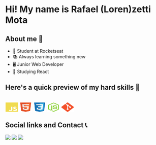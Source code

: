# Hi! My name is Rafael (Loren)zetti Mota 

## About me 🔎
- 🚀 Student at Rocketseat 
- 📚 Always learning something new
- 🖥 Junior Web Developer
- 📖 Studying React

## Here's a quick preview of my hard skills 💯
<div style="display: inline_block"><br>
  <img align="center" alt="Rafa-Js" height="30" width="40" src="https://raw.githubusercontent.com/devicons/devicon/master/icons/javascript/javascript-plain.svg">
  <img align="center" alt="Rafa-HTML" height="30" width="40" src="https://raw.githubusercontent.com/devicons/devicon/master/icons/html5/html5-original.svg">
  <img align="center" alt="Rafa-CSS" height="30" width="40" src="https://raw.githubusercontent.com/devicons/devicon/master/icons/css3/css3-original.svg">
  <img align="center" alt="Rafa-Node" height="30" width="40" src="https://raw.githubusercontent.com/devicons/devicon/master/icons/nodejs/nodejs-original.svg">
  <img align="center" alt="Rafa-Git" height="30" width="40" src="https://raw.githubusercontent.com/devicons/devicon/master/icons/git/git-original.svg">
  <!-- <img align="right" alt="Rafa-pic" height="150" style="border-radius:50px;" src="https://avatars.githubusercontent.com/u/113457063?v=4"> -->
  <link rel="stylesheet" href="https://cdn.jsdelivr.net/gh/devicons/devicon@v2.15.1/devicon.min.css">
</div>
  
  ## Social links and Contact 📞
 
<div> 
  <a href="https://www.instagram.com/mota.rafalel/" target="_blank"><img src="https://img.shields.io/badge/-Instagram-%23E4405F?style=for-the-badge&logo=instagram&logoColor=white" target="_blank"></a>
  <a href = "mailto:rafael.loren175@gmail.com"><img src="https://img.shields.io/badge/-Gmail-%23333?style=for-the-badge&logo=gmail&logoColor=white" target="_blank"></a>
  <a href="https://www.linkedin.com/in/rafael-mota-084825211/" target="_blank"><img src="https://img.shields.io/badge/-LinkedIn-%230077B5?style=for-the-badge&logo=linkedin&logoColor=white" target="_blank"></a> 
  
</div>
